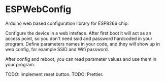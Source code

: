# ESPWebConfig
Arduino web based configuration library for ESP8266 chip.

Configure the device in a web inteface. After first boot it will act as an access point,
so you don't need ssid and password hardcoded in your program.
Define parameters names in your code, and they will show up in
web config, for example SSID and Wifi password.

After config and reboot, you can read parameter values and use them in your program.

TODO: Implement reset button.
TODO: Prettier.
